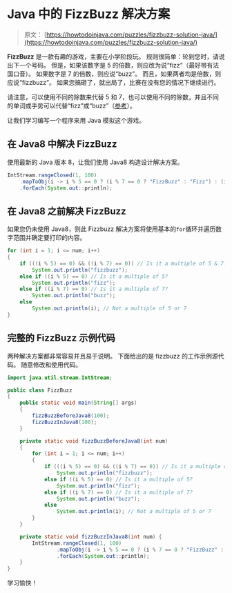# Java 中的 FizzBu​​zz 解决方案

> 原文： [https://howtodoinjava.com/puzzles/fizzbuzz-solution-java/](https://howtodoinjava.com/puzzles/fizzbuzz-solution-java/)

**FizzBu​​zz** 是一款有趣的游戏，主要在小学阶段玩。 规则很简单：轮到您时，请说出下一个号码。 但是，如果该数字是 5 的倍数，则应改为说“fizz”（最好带有法国口音）。 如果数字是 7 的倍数，则应说“buzz”。 而且，如果两者均是倍数，则应说“fizzbuzz”。 如果您搞砸了，就出局了，比赛在没有您的情况下继续进行。

请注意，可以使用不同的除数来代替 5 和 7，也可以使用不同的除数，并且不同的单词或手势可以代替“fizz”或“buzz”（[参考](https://en.wikipedia.org/wiki/Fizz_buzz)）。 

让我们学习编写一个程序来用 Java 模拟这个游戏。

## 在 Java8 中解决 FizzBu​​zz

使用最新的 Java 版本 8，让我们使用 Java8 构造设计解决方案。

```java
IntStream.rangeClosed(1, 100)
	.mapToObj(i -> i % 5 == 0 ? (i % 7 == 0 ? "FizzBuzz" : "Fizz") : (i % 7 == 0 ? "Buzz" : i))
	.forEach(System.out::println);

```

## 在 Java8 之前解决 FizzBu​​zz

如果您仍未使用 Java8，则此 Fizzbuzz 解决方案将使用基本的`for`循环并遍历数字范围并确定要打印的内容。

```java
for (int i = 1; i <= num; i++) 
{
	if (((i % 5) == 0) && ((i % 7) == 0)) // Is it a multiple of 5 & 7?
		System.out.println("fizzbuzz");
	else if ((i % 5) == 0) // Is it a multiple of 5?
		System.out.println("fizz");
	else if ((i % 7) == 0) // Is it a multiple of 7?
		System.out.println("buzz");
	else
		System.out.println(i); // Not a multiple of 5 or 7
}

```

## 完整的 FizzBu​​zz 示例代码

两种解决方案都非常容易并且易于说明。 下面给出的是 fizzbuzz 的工作示例源代码。 随意修改和使用代码。

```java
import java.util.stream.IntStream;

public class FizzBuzz 
{
	public static void main(String[] args) 
	{
		fizzBuzzBeforeJava8(100);
		fizzBuzzInJava8(100);
	}

	private static void fizzBuzzBeforeJava8(int num) 
	{
		for (int i = 1; i <= num; i++) 
		{
			if (((i % 5) == 0) && ((i % 7) == 0)) // Is it a multiple of 5 & 7?
				System.out.println("fizzbuzz");
			else if ((i % 5) == 0) // Is it a multiple of 5?
				System.out.println("fizz");
			else if ((i % 7) == 0) // Is it a multiple of 7?
				System.out.println("buzz");
			else
				System.out.println(i); // Not a multiple of 5 or 7
		}
	}

	private static void fizzBuzzInJava8(int num) {
		IntStream.rangeClosed(1, 100)
				.mapToObj(i -> i % 5 == 0 ? (i % 7 == 0 ? "FizzBuzz" : "Fizz") : (i % 7 == 0 ? "Buzz" : i))
				.forEach(System.out::println);
	}
}

```

学习愉快！